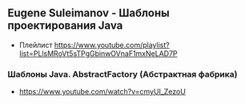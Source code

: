 Eugene Suleimanov - Шаблоны проектирования Java
---
- Плейлист 
https://www.youtube.com/playlist?list=PLlsMRoVt5sTPgGbinwOVnaF1mxNeLAD7P

### Шаблоны Java. AbstractFactory (Абcтрактная фабрика)
- https://www.youtube.com/watch?v=cmyUI_ZezoU
